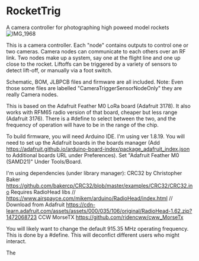 # RocketTrig
A camera controller for photographing high poweed model rockets
![IMG_1968](https://user-images.githubusercontent.com/46109666/182040784-ded79e51-d5cd-4ed9-949f-59f6568b157c.jpg)


This is a camera controller. Each "node" contains outputs to control one or two cameras.  Camera nodes can communicate to each others over an RF link. Two nodes make up a system, say one at the flight line and one up close to the rocket. Liftoffs can be triggered by a variety of sensors to detect lift-off, or manually via a foot switch.

Schematic, BOM, JLBPCB files and firmware are all included.
Note:  Even those some files are labelled "CameraTriggerSensorNodeOnly" they are really Camera nodes.

This is based on the Adafruit Feather M0 LoRa board (Adafruit 3178). It also works with RFM65 radio version of that board, cheaper but less range (Adafruit 3176). There is a #define to select between the two, and the frequency of operation will have to be in the range of the chip.

To build firmware, you will need Arduino IDE. I'm using ver 1.8.19.  You will need to set up the Adafruit boards in the boards manager (Add https://adafruit.github.io/arduino-board-index/package_adafruit_index.json to Additional boards URL under Preferences).  Set "Adafruit Feather M0 (SAMD21)" Under Tools/Board.

I'm using dependencies (under library manager):
CRC32 by Christopher Baker  https://github.com/bakercp/CRC32/blob/master/examples/CRC32/CRC32.ino
Requires RadioHead libs
// https://www.airspayce.com/mikem/arduino/RadioHead/index.html
// Download from Adafruit https://cdn-learn.adafruit.com/assets/assets/000/035/106/original/RadioHead-1.62.zip?1472068723
CCW MorseTX
https://github.com/ridencww/cww_MorseTx


You will likely want to change the default 915.35 MHz operating frequency. This is done by a #define.  This will deconfict different users who might interact.

The 
